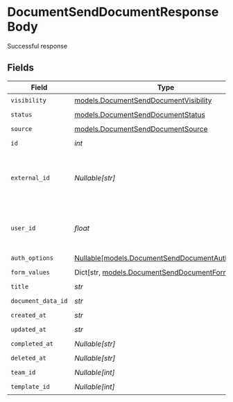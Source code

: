 # DocumentSendDocumentResponseBody

Successful response


## Fields

| Field                                                                                            | Type                                                                                             | Required                                                                                         | Description                                                                                      |
| ------------------------------------------------------------------------------------------------ | ------------------------------------------------------------------------------------------------ | ------------------------------------------------------------------------------------------------ | ------------------------------------------------------------------------------------------------ |
| `visibility`                                                                                     | [models.DocumentSendDocumentVisibility](../models/documentsenddocumentvisibility.md)             | :heavy_check_mark:                                                                               | N/A                                                                                              |
| `status`                                                                                         | [models.DocumentSendDocumentStatus](../models/documentsenddocumentstatus.md)                     | :heavy_check_mark:                                                                               | N/A                                                                                              |
| `source`                                                                                         | [models.DocumentSendDocumentSource](../models/documentsenddocumentsource.md)                     | :heavy_check_mark:                                                                               | N/A                                                                                              |
| `id`                                                                                             | *int*                                                                                            | :heavy_check_mark:                                                                               | N/A                                                                                              |
| `external_id`                                                                                    | *Nullable[str]*                                                                                  | :heavy_check_mark:                                                                               | A custom external ID you can use to identify the document.                                       |
| `user_id`                                                                                        | *float*                                                                                          | :heavy_check_mark:                                                                               | The ID of the user that created this document.                                                   |
| `auth_options`                                                                                   | [Nullable[models.DocumentSendDocumentAuthOptions]](../models/documentsenddocumentauthoptions.md) | :heavy_check_mark:                                                                               | N/A                                                                                              |
| `form_values`                                                                                    | Dict[str, [models.DocumentSendDocumentFormValues](../models/documentsenddocumentformvalues.md)]  | :heavy_check_mark:                                                                               | N/A                                                                                              |
| `title`                                                                                          | *str*                                                                                            | :heavy_check_mark:                                                                               | N/A                                                                                              |
| `document_data_id`                                                                               | *str*                                                                                            | :heavy_check_mark:                                                                               | N/A                                                                                              |
| `created_at`                                                                                     | *str*                                                                                            | :heavy_check_mark:                                                                               | N/A                                                                                              |
| `updated_at`                                                                                     | *str*                                                                                            | :heavy_check_mark:                                                                               | N/A                                                                                              |
| `completed_at`                                                                                   | *Nullable[str]*                                                                                  | :heavy_check_mark:                                                                               | N/A                                                                                              |
| `deleted_at`                                                                                     | *Nullable[str]*                                                                                  | :heavy_check_mark:                                                                               | N/A                                                                                              |
| `team_id`                                                                                        | *Nullable[int]*                                                                                  | :heavy_check_mark:                                                                               | N/A                                                                                              |
| `template_id`                                                                                    | *Nullable[int]*                                                                                  | :heavy_check_mark:                                                                               | N/A                                                                                              |